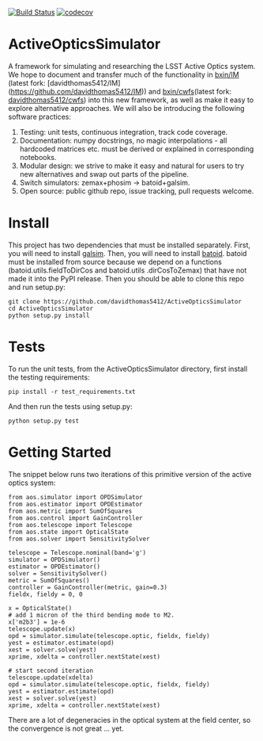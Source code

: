 [![Build Status](https://travis-ci.com/davidthomas5412/ActiveOpticsSimulator.svg?branch=master)](https://travis-ci.com/davidthomas5412/ActiveOpticsSimulator)
[![codecov](https://codecov.io/gh/davidthomas5412/ActiveOpticsSimulator/branch/master/graph/badge.svg)](https://codecov.io/gh/davidthomas5412/ActiveOpticsSimulator)

# ActiveOpticsSimulator
A framework for simulating and researching the LSST Active Optics system. We hope to 
document and transfer much
 of the functionality in [bxin/IM](https://github.com/bxin/IM) (latest fork: [davidthomas5412/IM]
(https://github.com/davidthomas5412/IM)) and [bxin/cwfs](https://github.com/bxin/cwfs)(latest fork: 
[davidthomas5412/cwfs](https://github.com/davidthomas5412/cwfs)) into this new framework, as well
 as make it easy to explore alternative approaches. We will also be introducing the following 
 software practices:

1. Testing: unit tests, continuous integration, track code coverage.
2. Documentation: numpy docstrings, no magic interpolations - all hardcoded matrices etc. must be derived or explained in corresponding notebooks.
3. Modular design: we strive to make it easy and natural for users to try new alternatives and swap 
out parts of the pipeline.
4. Switch simulators: zemax+phosim -> batoid+galsim.
5. Open source: public github repo, issue tracking, pull requests welcome.

# Install
This project has two dependencies that must be installed separately.
First, you will need to install [galsim](https://github.com/GalSim-developers/GalSim). Then, you 
will need to install [batoid](https://github.com/jmeyers314/batoid). batoid must be installed 
from source because we depend on a functions (batoid.utils.fieldToDirCos and batoid.utils
.dirCosToZemax) that have not made it into the PyPI release. Then you should be able to clone 
this repo and run setup.py:

```
git clone https://github.com/davidthomas5412/ActiveOpticsSimulator
cd ActiveOpticsSimulator
python setup.py install
```

# Tests

To run the unit tests, from the ActiveOpticsSimulator directory, first install the testing
requirements:

```
pip install -r test_requirements.txt
```

And then run the tests using setup.py:

```
python setup.py test
```

# Getting Started

The snippet below runs two iterations of this primitive version of the active optics system:

```
from aos.simulator import OPDSimulator
from aos.estimator import OPDEstimator
from aos.metric import SumOfSquares
from aos.control import GainController
from aos.telescope import Telescope
from aos.state import OpticalState
from aos.solver import SensitivitySolver

telescope = Telescope.nominal(band='g')
simulator = OPDSimulator()
estimator = OPDEstimator()
solver = SensitivitySolver()
metric = SumOfSquares()
controller = GainController(metric, gain=0.3)
fieldx, fieldy = 0, 0

x = OpticalState()
# add 1 micron of the third bending mode to M2.
x['m2b3'] = 1e-6
telescope.update(x)
opd = simulator.simulate(telescope.optic, fieldx, fieldy)
yest = estimator.estimate(opd)
xest = solver.solve(yest)
xprime, xdelta = controller.nextState(xest)

# start second iteration
telescope.update(xdelta)
opd = simulator.simulate(telescope.optic, fieldx, fieldy)
yest = estimator.estimate(opd)
xest = solver.solve(yest)
xprime, xdelta = controller.nextState(xest)
```

There are a lot of degeneracies in the optical system at the field center, so the convergence is 
not great ... yet. 
